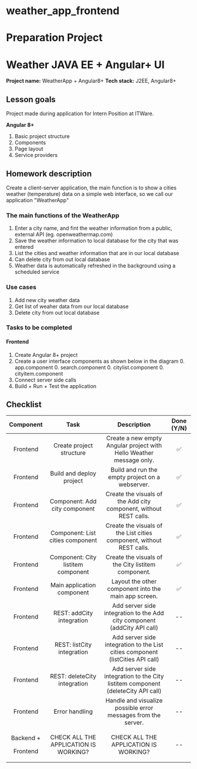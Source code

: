 # weather_app_frontend

# **Preparation Project**
# **Weather JAVA EE + Angular+  UI**
**Project name:** WeatherApp + Angular8+
**Tech stack:** J2EE, Angular8+
## **Lesson goals**
Project made during application for Intern Position at ITWare.

**Angular 8+**
1. Basic project structure
1. Components
1. Page layout
1. Service providers


## **Homework description**
Create a client-server application, the main function is to show a cities weather (temperature) data on a simple web interface, so we call our application "WeatherApp"

### **The main functions of the WeatherApp**
1. Enter a city name, and fint the weather information from a public, external API (eg. openweathermap.com)
1. Save the weather information to local database for the city that was entered
1. List the cities and weather information that are in our local database
1. Can delete city from out local database
1. Weather data is automatically refreshed in the background using a scheduled service

### **Use cases**
1. Add new city weather data
1. Get list of weaher data from our local database
1. Delete city from out local database

### **Tasks to be completed**
#### **Frontend**
1. Create Angular 8+ project
1. Create a user interface components as shown below in the diagram
   0. app.component
   0. search.component
   0. citylist.component
   0. cityitem.component
1. Connect server side calls
1. Build + Run + Test the application

## **Checklist**

|**Component**|**Task**|**Description**|**Done (Y/N)**|
| :-: | :-: | :-: | :-: |
|Frontend|Create project structure|Create a new empty Angular project with Hello Weather message only.|:white_check_mark:|
|Frontend|Build and deploy project|Build and run the empty project on a webserver.|:white_check_mark:|
|Frontend|Component: Add city component|Create the visuals of the Add city component, without REST calls.|:white_check_mark:|
|Frontend|Component: List cities component|Create the visuals of the List cities component, without REST calls.|:white_check_mark:|
|Frontend|Component: City listitem component|Create the visuals of the City listitem component.|:white_check_mark:|
|Frontend|Main application component|Layout the other component into the main app screen.|:white_check_mark:|
|Frontend|REST: addCity integration|Add server side integration to the Add city component (addCity API call)|--|
|Frontend|REST: listCity integration|Add server side integration to the List cities component (listCities API call)|--|
|Frontend|REST: deleteCity integration|Add server side integration to the City listitem component (deleteCity API call)|--|
|Frontend|Error handling|Handle and visualize possible error messages from the server.|--|
|<p>Backend +</p><p>Frontend</p>|CHECK ALL THE APPLICATION IS WORKING?|CHECK ALL THE APPLICATION IS WORKING?|--|